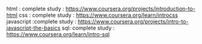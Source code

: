 
html : complete study : https://www.coursera.org/projects/introduction-to-html
css : complete study : https://www.coursera.org/learn/introcss
javascript :complete study : https://www.coursera.org/projects/intro-to-javascript-the-basics
sql: complete study : https://www.coursera.org/learn/intro-sql
```
